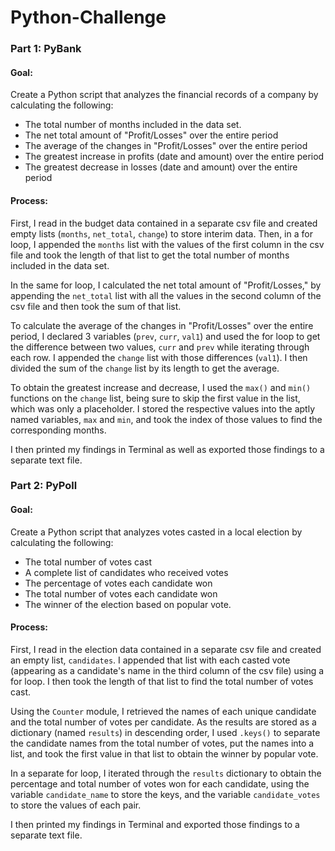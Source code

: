 # Python-Challenge
### Part 1: PyBank
#### Goal:
Create a Python script that analyzes the financial records of a company by calculating the following:
- The total number of months included in the data set.
- The net total amount of "Profit/Losses" over the entire period
- The average of the changes in "Profit/Losses" over the entire period
- The greatest increase in profits (date and amount) over the entire period
- The greatest decrease in losses (date and amount) over the entire period

#### Process:
First, I read in the budget data contained in a separate csv file and created empty lists (`months`, `net_total`, `change`) to store interim data. Then, in a for loop, I appended the `months` list with the values of the first column in the csv file and took the length of that list to get the total number of months included in the data set.

In the same for loop, I calculated the net total amount of "Profit/Losses," by appending the `net_total` list with all the values in the second column of the csv file and then took the sum of that list. 

To calculate the average of the changes in "Profit/Losses" over the entire period, I declared 3 variables (`prev`, `curr`, `val1`) and used the for loop to get the difference between two values, `curr` and `prev` while iterating through each row. I appended the `change` list with those differences (`val1`). I then divided the sum of the `change` list by its length to get the average. 

To obtain the greatest increase and decrease, I used the `max()` and `min()` functions on the `change` list, being sure to skip the first value in the list, which was only a placeholder. I stored the respective values into the aptly named variables, `max` and `min`, and took the index of those values to find the corresponding months.

I then printed my findings in Terminal as well as exported those findings to a separate text file. 


### Part 2: PyPoll
#### Goal:
Create a Python script that analyzes votes casted in a local election by calculating the following:
- The total number of votes cast
- A complete list of candidates who received votes
- The percentage of votes each candidate won
- The total number of votes each candidate won
- The winner of the election based on popular vote.

#### Process:
First, I read in the election data contained in a separate csv file and created an empty list, `candidates`. I appended that list with each casted vote (appearing as a candidate's name in the third column of the csv file) using a for loop. I then took the length of that list to find the total number of votes cast.

Using the `Counter` module, I retrieved the names of each unique candidate and the total number of votes per candidate. As the results are stored as a dictionary (named `results`) in descending order, I used `.keys()` to separate the candidate names from the total number of votes, put the names into a list, and took the first value in that list to obtain the winner by popular vote. 

In a separate for loop, I iterated through the `results` dictionary to obtain the percentage and total number of votes won for each candidate, using the variable `candidate_name` to store the keys, and the variable `candidate_votes` to store the values of each pair. 

I then printed my findings in Terminal and exported those findings to a separate text file. 
